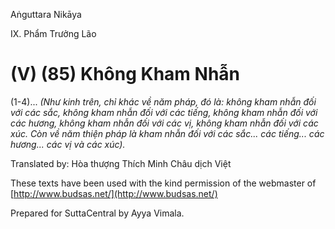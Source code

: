 Aṅguttara Nikāya

IX. Phẩm Trưởng Lão

# (V) (85) Không Kham Nhẫn

(1-4)... _(Như kinh trên, chỉ khác về năm pháp, đó là: không kham nhẫn đối với các sắc, không kham nhẫn đối với các tiếng, không kham nhẫn đối với các hương, không kham nhẫn đối với các vị, không kham nhẫn đối với các xúc. Còn về năm thiện pháp là kham nhẫn đối với các sắc... các tiếng... các hương... các vị và các xúc)._

Translated by: Hòa thượng Thích Minh Châu dịch Việt

These texts have been used with the kind permission of the webmaster of [http://www.budsas.net/](http://www.budsas.net/)

Prepared for SuttaCentral by Ayya Vimala.